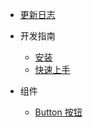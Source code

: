 * [更新日志](README.md)

- 开发指南
    - [安装](install.md)
    - [快速上手](use.md)

- 组件
    - [Button 按钮](button.md)
